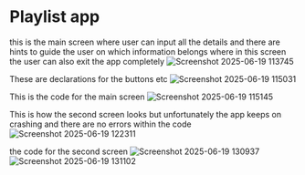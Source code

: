 # Playlist app

this is the main screen where user can input all the details and there are hints to guide the user on which information belongs where
in this screen the user can also exit the app completely
![Screenshot 2025-06-19 113745](https://github.com/user-attachments/assets/cb47c4ca-a220-4a79-b67b-74246fa6b207)

These are declarations for the buttons etc
![Screenshot 2025-06-19 115031](https://github.com/user-attachments/assets/8ec727d7-5ebb-48d2-aef0-007b221849b9)

This is the code for the main screen
![Screenshot 2025-06-19 115145](https://github.com/user-attachments/assets/32f4b0c3-8c06-4705-8905-70ac1905344c)

This is how the second screen looks but unfortunately the app keeps on crashing and there are no errors within the code
![Screenshot 2025-06-19 122311](https://github.com/user-attachments/assets/ed29fbd2-ddb9-462a-b84f-deb281111f1f)

the code for the second screen
![Screenshot 2025-06-19 130937](https://github.com/user-attachments/assets/d4ce065c-f53e-400a-ade7-1829572bcb75)
![Screenshot 2025-06-19 131102](https://github.com/user-attachments/assets/4bfc6582-16ba-442e-9736-8b0a8e72945f)
